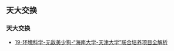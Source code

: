 ## 天大交换 <!-- {docsify-ignore-all} -->

<!-- recent-update-start -->
### 天大交换
- [19-环境科学-无敌美少狗-“海南大学-天津大学”联合培养项目全解析](https://www.bilibili.com/video/BV18P4y1S7Jj/?share_source=copy_web&vd_source=1d24b8668d9a982639b17fbd66e7748d)


<!-- recent-update-end -->

